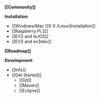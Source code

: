 **[[Community]]**

**Installation**
* [[Windows/Mac OS X /Linux|Installation]]
* [[Raspberry Pi 2]]
* [[EV3 and leJOS]]
* [[EV3 and ev3dev]]

**[[Roadmap]]**

**Development**
* [[Info]]
* [[Get Started]]
  * [[Git]]
  * [[Maven]]
  * [[Eclipse]]
